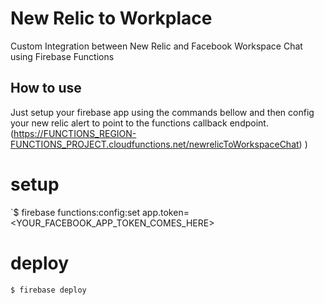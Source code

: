 # New Relic to Workplace
Custom Integration between New Relic and Facebook Workspace Chat using Firebase Functions

## How to use
Just setup your firebase app using the commands bellow and then config your new relic alert to point to the functions callback endpoint. (https://FUNCTIONS_REGION-FUNCTIONS_PROJECT.cloudfunctions.net/newrelicToWorkspaceChat)
)

# setup
`$ firebase functions:config:set app.token=<YOUR_FACEBOOK_APP_TOKEN_COMES_HERE>

# deploy
`$ firebase deploy`

